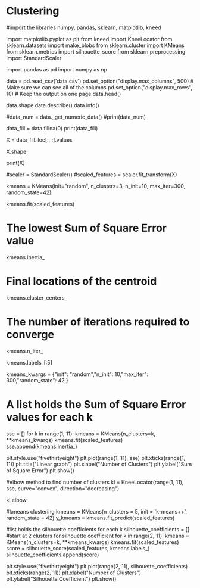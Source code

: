 # Clustering
#import the libraries numpy, pandas, sklearn, matplotlib, kneed

import matplotlib.pyplot as plt
from kneed import KneeLocator
from sklearn.datasets import make_blobs
from sklearn.cluster import KMeans
from sklearn.metrics import silhouette_score
from sklearn.preprocessing import StandardScaler

import pandas as pd
import numpy as np

data = pd.read_csv('data.csv')
pd.set_option("display.max_columns", 500)  # Make sure we can see all of the columns
pd.set_option("display.max_rows", 10)  # Keep the output on one page
data.head()

data.shape
data.describe()
data.info()

#data_num = data._get_numeric_data()
#print(data_num)

data_fill = data.fillna(0)
print(data_fill)

X = data_fill.iloc[:, :].values

X.shape

print(X)

#scaler = StandardScaler()
#scaled_features = scaler.fit_transform(X)

kmeans = KMeans(init="random", n_clusters=3, n_init=10, max_iter=300, random_state=42)

kmeans.fit(scaled_features)

# The lowest Sum of Square Error value
kmeans.inertia_

# Final locations of the centroid
kmeans.cluster_centers_

# The number of iterations required to converge
kmeans.n_iter_

kmeans.labels_[:5]

kmeans_kwargs = {"init": "random","n_init": 10,"max_iter": 300,"random_state": 42,}

# A list holds the Sum of Square Error values for each k
sse = []
for k in range(1, 11):
    kmeans = KMeans(n_clusters=k, **kmeans_kwargs)
    kmeans.fit(scaled_features)
    sse.append(kmeans.inertia_)
    
   
plt.style.use("fivethirtyeight")
plt.plot(range(1, 11), sse)
plt.xticks(range(1, 11))
plt.title("Linear graph")
plt.xlabel("Number of Clusters")
plt.ylabel("Sum of Square Error")
plt.show()


#elbow method to find number of clusters
kl = KneeLocator(range(1, 11), sse, curve="convex", direction="decreasing")

kl.elbow

#kmeans clustering
kmeans = KMeans(n_clusters = 5, init = 'k-means++', random_state = 42)
y_kmeans = kmeans.fit_predict(scaled_features)

#list holds the silhouette coefficients for each k
silhouette_coefficients = []
#start at 2 clusters for silhouette coefficient
for k in range(2, 11):
    kmeans = KMeans(n_clusters=k, **kmeans_kwargs)
    kmeans.fit(scaled_features)
    score = silhouette_score(scaled_features, kmeans.labels_)
    silhouette_coefficients.append(score)
    
    
plt.style.use("fivethirtyeight")
plt.plot(range(2, 11), silhouette_coefficients)
plt.xticks(range(2, 11))
plt.xlabel("Number of Clusters")
plt.ylabel("Silhouette Coefficient")
plt.show()
